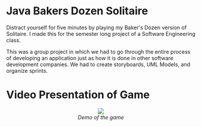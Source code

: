 # Java Bakers Dozen Solitaire
Distract yourself for five minutes by playing my Baker's Dozen version of Solitaire. I made this for the semester long project of a Software Engineering class.

This was a group project in which we had to go through the entire process of developing an application just as how it is done in other software development companies. We had to create storyboards, UML Models, and organize sprints.

# Video Presentation of Game

<p align="center">
  <img src="https://user-images.githubusercontent.com/11577850/66669444-8c1a7500-ec25-11e9-9412-ef17a064a5ee.jpg">
  <br>
  <em> Demo of the game </em>
</p>
